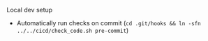 Local dev setup
- Automatically run checks on commit (`cd .git/hooks && ln -sfn ../../cicd/check_code.sh pre-commit`)